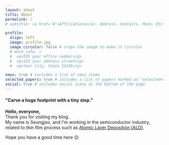 ```yaml
---
layout: about
title: About
permalink: /
# subtitle: <a href='#'>Affiliations</a>. Address. Contacts. Moto. Etc.

profile:
  align: left
  image: profile.jpg
  image_circular: false # crops the image to make it circular
  # more_info: >
  #  <p>555 your office number</p>
  #  <p>123 your address street</p>
  #  <p>Your City, State 12345</p>

news: true # includes a list of news items
selected_papers: true # includes a list of papers marked as "selected={true}"
social: true # includes social icons at the bottom of the page
---
```

<h4><strong>"Carve a huge footprint with a tiny step."</strong></h4>

<b>Hello, everyone,</b><br>
Thank you for visiting my blog.<br>
My name is Seungjoo, and I'm working in the semiconductor industry, related to thin flim process such as [Atomic Layer Deposition (ALD)](https://en.wikipedia.org/wiki/Atomic_layer_deposition).

Hope you have a good time here 😉
